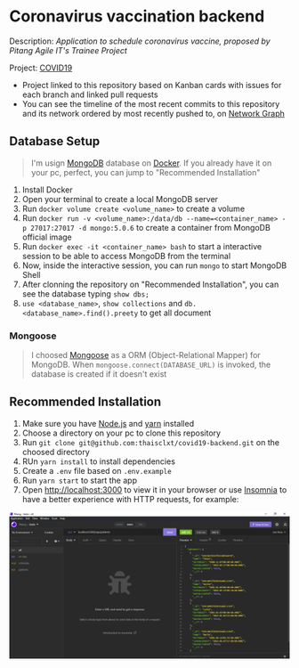 # Coronavirus vaccination backend

Description: _Application to schedule coronavirus vaccine, proposed by Pitang Agile IT's Trainee Project_

Project: [COVID19](https://github.com/users/thaisclxt/projects/2)

- Project linked to this repository based on Kanban cards with issues for each branch and linked pull requests
- You can see the timeline of the most recent commits to this repository and its network ordered by most recently pushed to, on [Network Graph](https://github.com/thaisclxt/covid19-backend/network)

## Database Setup

> I'm usign [MongoDB](https://www.mongodb.com/) database on [Docker](https://www.docker.com/). If you already have it on your pc, perfect, you can jump to "Recommended Installation"

1. Install Docker
2. Open your terminal to create a local MongoDB server
3. Run `docker volume create <volume_name>` to create a volume
4. Run `docker run -v <volume_name>:/data/db --name=<container_name> -p 27017:27017 -d mongo:5.0.6` to create a container from MongoDB official image
5. Run `docker exec -it <container_name> bash` to start a interactive session to be able to access MongoDB from the terminal
6. Now, inside the interactive session, you can run `mongo` to start MongoDB Shell
7. After clonning the repository on "Recommended Installation", you can see the database typing `show dbs;`
8. `use <database_name>`, `show collections` and `db.<database_name>.find().preety` to get all document

### Mongoose

> I choosed [Mongoose](https://mongoosejs.com/) as a ORM (Object-Relational Mapper) for MongoDB. When `mongoose.connect(DATABASE_URL)` is invoked, the database is created if it doesn't exist

## Recommended Installation

1. Make sure you have [Node.js](https://nodejs.org/en/) and [yarn](https://yarnpkg.com/) installed
2. Choose a directory on your pc to clone this repository
3. Run `git clone git@github.com:thaisclxt/covid19-backend.git` on the choosed directory
4. RUn `yarn install` to install dependencies
5. Create a `.env` file based on `.env.example`
6. Run `yarn start` to start the app
7. Open [http://localhost:3000](http://localhost:3000) to view it in your browser or use [Insomnia](https://insomnia.rest/) to have a better experience with HTTP requests, for example:

![GET all - example](./screenshot/getAll.png)
